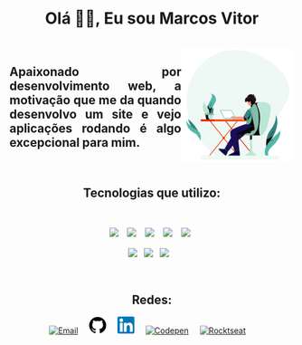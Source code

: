 <h1 align="center"> Olá 👋🏽, Eu sou Marcos Vitor </h1>
<br/>

<img align="right" alt="Person coding gif" src="https://github.com/chandan-reddy-k/chandan-reddy-k/blob/master/assets/coding.gif" width="200" />

<h2 align="justify">
    Apaixonado por desenvolvimento web, a motivação que me da quando desenvolvo um site e vejo aplicações rodando é algo excepcional para mim.
</h2>

<br/>

<h2 align="center">
  Tecnologias que utilizo:
</h2>

<br/>

<p align="center">
<code><img height="75" src="https://upload.wikimedia.org/wikipedia/commons/thumb/d/d9/Node.js_logo.svg/1280px-Node.js_logo.svg.png"></code> &nbsp;&nbsp;
<code><img height="75" src="https://git-scm.com/images/logos/downloads/Git-Icon-1788C.png"></code> &nbsp;&nbsp;
<code><img height="75" src="https://img.icons8.com/color/452/npm.png"></code> &nbsp;&nbsp;
<code><img height="75" src="https://img.flaticon.com/icons/png/512/732/732190.png?size=1200x630f&pad=10,10,10,10&ext=png&bg=FFFFFFFF"></code> &nbsp;&nbsp;
<code><img height="75" src="https://img.flaticon.com/icons/png/512/174/174854.png?size=1200x630f&pad=10,10,10,10&ext=png&bg=FFFFFFFF"></code>&nbsp;&nbsp;
  <br/><br/>
<code><img height="75" src="https://img2.gratispng.com/20181125/gos/kisspng-react-javascript-redux-vue-js-angular-javascript-jquery-5bfa71f29a9d93.7758622015431398266333.jpg"></code>&nbsp;&nbsp;
<code><img height="75" src="https://img2.gratispng.com/20180704/zoa/kisspng-jquery-ui-javascript-web-browser-pasargad-5b3d093837a4d4.5712269815307267122279.jpg"></code>&nbsp;&nbsp;
<code><img height="75" src="https://3.bp.blogspot.com/-wezYT0EUtcM/W9NB1wTpOkI/AAAAAAAAFTM/jOIoB7pYi9sEOVUukyEs7-VFZpEgb8kEQCLcBGAs/s1600/bootstrap-stack.png"></code> &nbsp;&nbsp;
</p>
<br/>
<h2 align="center">
    Redes:
</h2>
<p align="center">
 <a href="vitorfalcao123@hotmail.com"><img src="https://upload.wikimedia.org/wikipedia/commons/thumb/d/df/Microsoft_Office_Outlook_%282018%E2%80%93present%29.svg/1101px-Microsoft_Office_Outlook_%282018%E2%80%93present%29.svg.png" width="30px" alt="Email"></a> &nbsp; &nbsp;
   <a href="https://github.com/falcaovitor"><img src="https://github.com/chandan-reddy-k/chandan-reddy-k/blob/master/assets/github.svg" width="30px" alt="Github"></a> &nbsp; &nbsp;
  <a href="https://www.linkedin.com/in/marcos-falc%C3%A3o-3a03b8197/"><img src="https://github.com/chandan-reddy-k/chandan-reddy-k/blob/master/assets/linkedin.svg" width="30px" alt="LinkedIn"></a> &nbsp; &nbsp;
  <a href="https://codepen.io/falcaovitor"><img src="https://cdn0.iconfinder.com/data/icons/social-media-2091/100/social-32-512.png" width="30px" alt="Codepen"></a> &nbsp; &nbsp;
   <a href="https://app.rocketseat.com.br/me/vitor-falcao-1596473806"><img src="https://rocketseat.gallerycdn.vsassets.io/extensions/rocketseat/rocketseatreactnative/3.0.1/1588456740326/Microsoft.VisualStudio.Services.Icons.Default" width="30px" alt="Rocktseat"></a> &nbsp; &nbsp;
</p>
